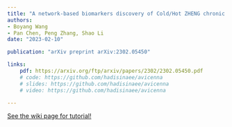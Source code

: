 ```yaml
---
title: "A network-based biomarkers discovery of Cold/Hot ZHENG chronic gastritis and Cold/Hot herbs of formulae"
authors:
- Boyang Wang
- Pan Chen, Peng Zhang, Shao Li
date: "2023-02-10"

publication: "arXiv preprint arXiv:2302.05450"

links:
    pdf: https://arxiv.org/ftp/arxiv/papers/2302/2302.05450.pdf
    # code: https://github.com/hadisinaee/avicenna
    # slides: https://github.com/hadisinaee/avicenna
    # video: https://github.com/hadisinaee/avicenna

---
```



[See the wiki page for tutorial!](https://github.com/hadisinaee/avicenna/wiki)